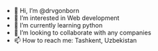 - 👋 Hi, I’m @drvgonborn
- 👀 I’m interested in Web development
- 🌱 I’m currently learning python
- 💞️ I’m looking to collaborate with any companies
- 📫 How to reach me: Tashkent, Uzbekistan

<!---
cancered/cancered is a ✨ special ✨ repository because its `README.md` (this file) appears on your GitHub profile.
You can click the Preview link to take a look at your changes.
--->
